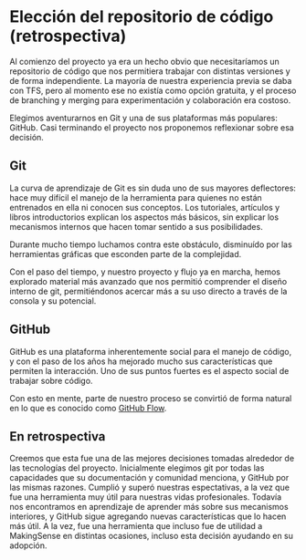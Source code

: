 # Elección del repositorio de código (retrospectiva)

Al comienzo del proyecto ya era un hecho obvio que necesitaríamos un repositorio de código que nos permitiera trabajar con distintas versiones y de forma independiente. La mayoría de nuestra experiencia previa se daba con TFS, pero al momento ese no existía como opción gratuita, y el proceso de branching y merging para experimentación y colaboración era costoso.

Elegimos aventurarnos en Git y una de sus plataformas más populares: GitHub. Casi terminando el proyecto nos proponemos reflexionar sobre esa decisión.

## Git

La curva de aprendizaje de Git es sin duda uno de sus mayores deflectores: hace muy difícil el manejo de la herramienta para quienes no están entrenados en ella ni conocen sus conceptos. Los tutoriales, artículos y libros introductorios explican los aspectos más básicos, sin explicar los mecanismos internos que hacen tomar sentido a sus posibilidades.

Durante mucho tiempo luchamos contra este obstáculo, disminuído por las herramientas gráficas que esconden parte de la complejidad.

Con el paso del tiempo, y nuestro proyecto y flujo ya en marcha, hemos explorado material más avanzado que nos permitió comprender el diseño interno de git, permitiéndonos acercar más a su uso directo a través de la consola y su potencial.

## GitHub

GitHub es una plataforma inherentemente social para el manejo de código, y con el paso de los años ha mejorado mucho sus características que permiten la interacción. Uno de sus puntos fuertes es el aspecto social de trabajar sobre código.

Con esto en mente, parte de nuestro proceso se convirtió de forma natural en lo que es conocido como [GitHub Flow](https://guides.github.com/introduction/flow/index.html).

## En retrospectiva

Creemos que esta fue una de las mejores decisiones tomadas alrededor de las tecnologías del proyecto. Inicialmente elegimos git por todas las capacidades que su documentación y comunidad menciona, y GitHub por las mismas razones. Cumplió y superó nuestras espectativas, a la vez que fue una herramienta muy útil para nuestras vidas profesionales. Todavía nos encontramos en aprendizaje de aprender más sobre sus mecanismos interiores, y GitHub sigue agregando nuevas características que lo hacen más útil. A la vez, fue una herramienta que incluso fue de utilidad a MakingSense en distintas ocasiones, incluso esta decisión ayudando en su adopción.